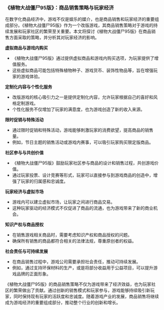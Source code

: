 ### 《植物大战僵尸95版》：商品销售策略与玩家经济

在数字化商品经济中，游戏不仅是娱乐的媒介，也是商品销售和玩家经济的重要组成部分。《植物大战僵尸95版》作为一个改版游戏，其商品销售策略对于游戏的持续发展和玩家社区的繁荣至关重要。本文将探讨《植物大战僵尸95版》在商品销售方面采取的策略，并分析其对玩家经济的影响。

**虚拟商品与游戏内购买**
- 《植物大战僵尸95版》通过提供虚拟商品和游戏内购买选项，为玩家提供了增值服务。
- 这些虚拟商品可能包括特殊植物种子、游戏货币、装饰性物品等，旨在增强玩家的游戏体验。

**定制化内容与个性化服务**
- 改版游戏的核心吸引力之一是提供定制化内容，允许玩家根据自己的喜好和风格定制游戏。
- 个性化服务不仅增加了玩家的满意度，也为游戏创造了新的收入来源。

**限时促销与特殊活动**
- 通过限时促销和特殊活动，游戏能够刺激玩家的消费欲望，提高商品的销售量。
- 例如，节日主题的销售活动或游戏内赛事，可以吸引玩家购买限定版商品。

**社区参与与共创价值**
- 《植物大战僵尸95版》鼓励玩家社区参与商品的设计和销售过程，共创游戏价值。
- 通过玩家投票、设计竞赛等形式，玩家可以直接参与到游戏商品的创造中，增强了玩家的归属感和忠诚度。

**玩家经济与虚拟市场**
- 游戏内可以建立虚拟市场，让玩家之间进行商品交易。
- 这种玩家驱动的经济模式不仅促进了商品的流通，也为游戏带来了新的商业机会。

**知识产权与商品授权**
- 在销售游戏相关商品时，需要考虑知识产权和商品授权的问题。
- 确保所有销售的商品都符合相关的法律法规，尊重原创者的权益。

**社会责任与可持续发展**
- 在商品销售过程中，游戏公司需要承担社会责任，推动可持续发展。
- 例如，通过支持环保材料的生产，或是将部分收益用于公益项目，可以提升游戏品牌的正面形象。

《植物大战僵尸95版》的商品销售策略不仅为游戏带来了经济效益，也为玩家社区的繁荣做出了贡献。通过创新的销售模式和玩家参与，游戏能够持续吸引新玩家，同时保持现有玩家的活跃度和忠诚度。随着游戏产业的发展，商品销售将继续成为游戏经济的重要组成部分，推动整个行业的创新和增长。